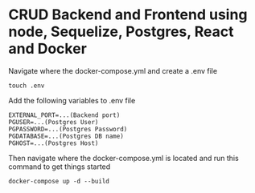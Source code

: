 # CRUD Backend and Frontend using node, Sequelize, Postgres, React and  Docker

Navigate where the docker-compose.yml and create a .env file
```
touch .env
```
Add the following variables to .env file
```
EXTERNAL_PORT=...(Backend port)
PGUSER=...(Postgres User)
PGPASSWORD=...(Postgres Password)
PGDATABASE=...(Postgres DB name)
PGHOST=...(Postgres Host)
```
Then navigate where the docker-compose.yml is located and run this command to get things started
```
docker-compose up -d --build
```

